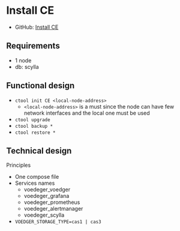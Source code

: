 # Install CE

- GitHub: [Install CE](https://github.com/voedger/voedger/issues/1775)

## Requirements

- 1 node
- db: scylla

## Functional design

- `ctool init CE <local-node-address>`
  - `<local-node-address>` is a must since the node can have few network interfaces and the local one must be used
- `ctool upgrade`
- `ctool backup *`
- `ctool restore *`

## Technical design

Principles
- One compose file
- Services names
  - voedeger_voedger
  - voedeger_grafana
  - voedeger_prometheus
  - voedeger_alertmanager
  - voedeger_scylla
- `VOEDGER_STORAGE_TYPE=cas1 | cas3`